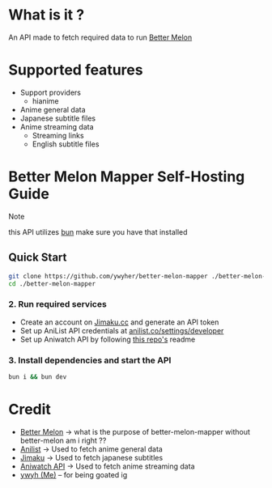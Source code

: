 # What is it ?
An API made to fetch required data to run [Better Melon](https://github.com/ywyher/better-melon)

# Supported features
- Support providers
  - hianime
- Anime general data
- Japanese subtitle files
- Anime streaming data
  - Streaming links
  - English subtitle files

# Better Melon Mapper Self-Hosting Guide
> [!note]
> this API utilizes [bun](https://bun.sh) make sure you have that installed

## Quick Start

```sh
git clone https://github.com/ywyher/better-melon-mapper ./better-melon-mapper
cd ./better-melon-mapper
```

### 2. Run required services
- Create an account on [Jimaku.cc](https://jimaku.cc) and generate an API token
- Set up AniList API credentials at [anilist.co/settings/developer](https://anilist.co/settings/developer)
- Set up Aniwatch API by following [this repo's](https://github.com/ghoshRitesh12/aniwatch-api) readme

### 3. Install dependencies and start the API
```sh
bun i && bun dev
```

# Credit
- [Better Melon](https://github.com/ywyher/better-melon) -> what is the purpose of better-melon-mapper without better-melon am i right ??
- [Anilist](https://anilist.co/) -> Used to fetch anime general data
- [Jimaku](https://jimaku.cc/) -> Used to fetch japanese subtitles
- [Aniwatch API](https://github.com/ghoshRitesh12/aniwatch-api) -> Used to fetch anime streaming data
- [ywyh (Me)](https://github.com/ywyher) – for being goated ig
